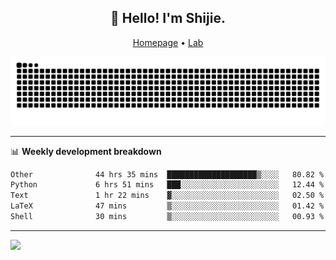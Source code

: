 <h2 align="center">👋 Hello! I'm Shijie.</h2>
<p align="center">
  <a href="https://xu-shi-jie.github.io"> Homepage</a> •
  <a href="https://onodalab.ees.hokudai.ac.jp"> Lab </a>
</p>

![Snake animation](https://github.com/xu-shi-jie/xu-shi-jie/blob/output/github-snake.svg)


-------

📊 **Weekly development breakdown**
<!--START_SECTION:waka-->

```txt
Other              44 hrs 35 mins  ████████████████████▒░░░░   80.82 %
Python             6 hrs 51 mins   ███░░░░░░░░░░░░░░░░░░░░░░   12.44 %
Text               1 hr 22 mins    ▓░░░░░░░░░░░░░░░░░░░░░░░░   02.50 %
LaTeX              47 mins         ▒░░░░░░░░░░░░░░░░░░░░░░░░   01.42 %
Shell              30 mins         ▒░░░░░░░░░░░░░░░░░░░░░░░░   00.93 %
```

<!--END_SECTION:waka-->

-------
![](https://komarev.com/ghpvc/?username=xu-shi-jie&style=flat-square&color=blue) 
